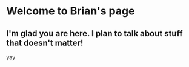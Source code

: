 # Welcome to Brian's page

## I'm glad you are here. I plan to talk about stuff that doesn't matter!
yay
